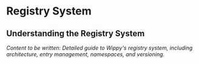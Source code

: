 # Registry System

<!-- Metadata -->
<!-- 
Topic: Registry Architecture
Type: Technical Guide
Audience: All Developers
Estimated Reading Time: 45 minutes
Prerequisites: Configuration system introduction
-->

<!-- Content Plan -->
<!--
Deep dive into the registry system:
- Registry architecture and implementation
- Entry types and metadata structure
- Namespace organization and best practices
- Versioning and history management
- Query and discovery mechanisms
- Registry operations (CRUD)
- Distributed registry considerations
- Performance and caching strategies

Should provide complete understanding of the registry system's capabilities and usage.
-->

## Understanding the Registry System

*Content to be written: Detailed guide to Wippy's registry system, including architecture, entry management, namespaces, and versioning.*
